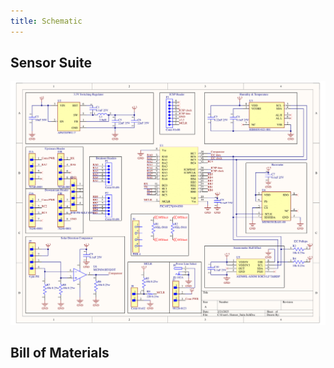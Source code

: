 ```yaml
---
title: Schematic
---
```


## Sensor Suite

![schematic](./assets/images/schematic.png)

## Bill of Materials
